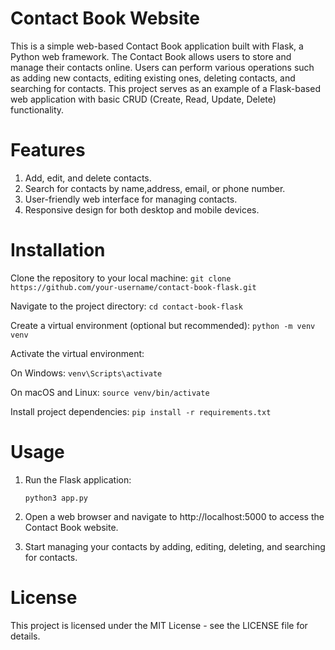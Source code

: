 # Contact Book Website 
This is a simple web-based Contact Book application built with Flask, a Python web framework. The Contact Book allows users to store and manage their contacts online. Users can perform various operations such as adding new contacts, editing existing ones, deleting contacts, and searching for contacts. This project serves as an example of a Flask-based web application with basic CRUD (Create, Read, Update, Delete) functionality.

# Features
1. Add, edit, and delete contacts.
2. Search for contacts by name,address, email, or phone number.
3. User-friendly web interface for managing contacts.
4. Responsive design for both desktop and mobile devices.

# Installation
Clone the repository to your local machine:
    ```
    git clone https://github.com/your-username/contact-book-flask.git
    ```

Navigate to the project directory:
    ```
    cd contact-book-flask
    ```

Create a virtual environment (optional but recommended):
    ```
    python -m venv venv
    ```

Activate the virtual environment:

On Windows:
    ```
    venv\Scripts\activate
    ```

On macOS and Linux:
    ```
    source venv/bin/activate
    ```

Install project dependencies:
    ```
    pip install -r requirements.txt
    ```

# Usage
1. Run the Flask application:
    ```
    python3 app.py
    ```
2. Open a web browser and navigate to http://localhost:5000 to access the Contact Book website.

3. Start managing your contacts by adding, editing, deleting, and searching for contacts.

# License
This project is licensed under the MIT License - see the LICENSE file for details.